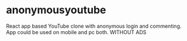 # anonymousyoutube
React app based YouTube clone with anonymous login and commenting. App could be used on mobile and pc both. WITHOUT ADS
